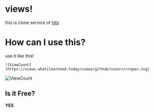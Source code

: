 # views!

this is clone service of [hits](https://github.com/dwyl/hits)

# How can I use this?
use it like this!
```shell script
![ViewCount](https://views.whatilearened.today/views/github/<user>/<repo>.svg)
```
![ViewCount](https://views.whatilearened.today/views/github/wesky93/views.svg)

## Is it Free?
**YES**